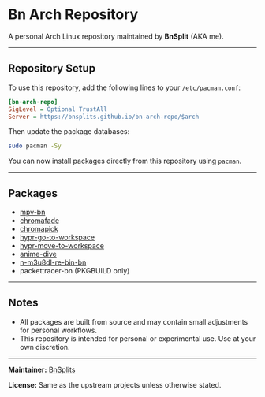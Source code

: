 # Bn Arch Repository

A personal Arch Linux repository maintained by **BnSplit** (AKA me).

---

## Repository Setup

To use this repository, add the following lines to your `/etc/pacman.conf`:

```ini
[bn-arch-repo]
SigLevel = Optional TrustAll
Server = https://bnsplits.github.io/bn-arch-repo/$arch
```

Then update the package databases:

```bash
sudo pacman -Sy
```

You can now install packages directly from this repository using `pacman`.

---

## Packages

- [mpv-bn](https://github.com/BnSplits/mpv-bn)
- [chromafade](https://github.com/BnSplits/chromafade)
- [chromapick](https://github.com/BnSplits/chromapick)
- [hypr-go-to-workspace](https://github.com/BnSplits/hypr-go-to-workspace)
- [hypr-move-to-workspace](https://github.com/BnSplits/hypr-move-to-workspace)
- [anime-dive](https://github.com/BnSplits/anime-dive)
- [n-m3u8dl-re-bin-bn](https://github.com/nilaoda/N_m3u8DL-RE)
- packettracer-bn (PKGBUILD only)

---

## Notes

- All packages are built from source and may contain small adjustments for personal workflows.
- This repository is intended for personal or experimental use. Use at your own discretion.

---

**Maintainer:** [BnSplits](https://github.com/BnSplits)

**License:** Same as the upstream projects unless otherwise stated.
